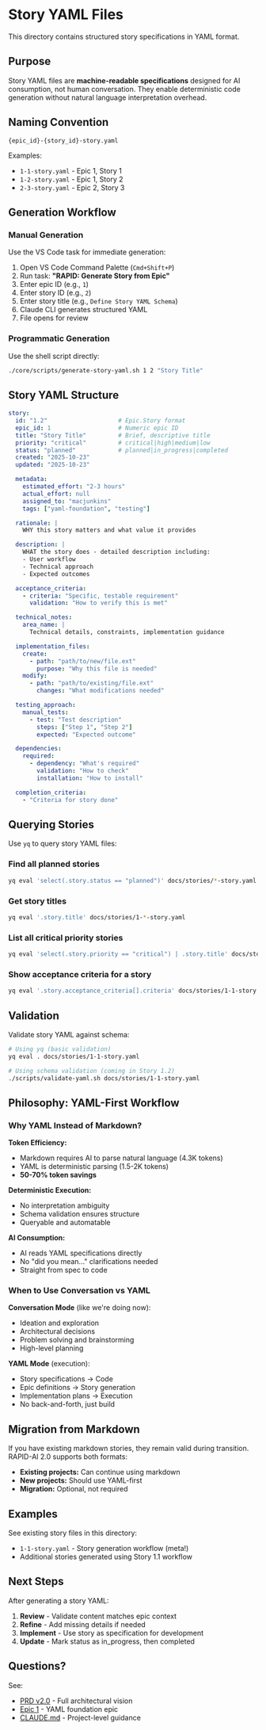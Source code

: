 # Story YAML Files

This directory contains structured story specifications in YAML format.

## Purpose

Story YAML files are **machine-readable specifications** designed for AI consumption, not human conversation. They enable deterministic code generation without natural language interpretation overhead.

## Naming Convention

```
{epic_id}-{story_id}-story.yaml
```

Examples:
- `1-1-story.yaml` - Epic 1, Story 1
- `1-2-story.yaml` - Epic 1, Story 2
- `2-3-story.yaml` - Epic 2, Story 3

## Generation Workflow

### Manual Generation
Use the VS Code task for immediate generation:

1. Open VS Code Command Palette (`Cmd+Shift+P`)
2. Run task: **"RAPID: Generate Story from Epic"**
3. Enter epic ID (e.g., `1`)
4. Enter story ID (e.g., `2`)
5. Enter story title (e.g., `Define Story YAML Schema`)
6. Claude CLI generates structured YAML
7. File opens for review

### Programmatic Generation
Use the shell script directly:

```bash
./core/scripts/generate-story-yaml.sh 1 2 "Story Title"
```

## Story YAML Structure

```yaml
story:
  id: "1.2"                    # Epic.Story format
  epic_id: 1                   # Numeric epic ID
  title: "Story Title"         # Brief, descriptive title
  priority: "critical"         # critical|high|medium|low
  status: "planned"            # planned|in_progress|completed
  created: "2025-10-23"
  updated: "2025-10-23"

  metadata:
    estimated_effort: "2-3 hours"
    actual_effort: null
    assigned_to: "macjunkins"
    tags: ["yaml-foundation", "testing"]

  rationale: |
    WHY this story matters and what value it provides

  description: |
    WHAT the story does - detailed description including:
    - User workflow
    - Technical approach
    - Expected outcomes

  acceptance_criteria:
    - criteria: "Specific, testable requirement"
      validation: "How to verify this is met"

  technical_notes:
    area_name: |
      Technical details, constraints, implementation guidance

  implementation_files:
    create:
      - path: "path/to/new/file.ext"
        purpose: "Why this file is needed"
    modify:
      - path: "path/to/existing/file.ext"
        changes: "What modifications needed"

  testing_approach:
    manual_tests:
      - test: "Test description"
        steps: ["Step 1", "Step 2"]
        expected: "Expected outcome"

  dependencies:
    required:
      - dependency: "What's required"
        validation: "How to check"
        installation: "How to install"

  completion_criteria:
    - "Criteria for story done"
```

## Querying Stories

Use `yq` to query story YAML files:

### Find all planned stories
```bash
yq eval 'select(.story.status == "planned")' docs/stories/*-story.yaml
```

### Get story titles
```bash
yq eval '.story.title' docs/stories/1-*-story.yaml
```

### List all critical priority stories
```bash
yq eval 'select(.story.priority == "critical") | .story.title' docs/stories/*-story.yaml
```

### Show acceptance criteria for a story
```bash
yq eval '.story.acceptance_criteria[].criteria' docs/stories/1-1-story.yaml
```

## Validation

Validate story YAML against schema:

```bash
# Using yq (basic validation)
yq eval . docs/stories/1-1-story.yaml

# Using schema validation (coming in Story 1.2)
./scripts/validate-yaml.sh docs/stories/1-1-story.yaml
```

## Philosophy: YAML-First Workflow

### Why YAML Instead of Markdown?

**Token Efficiency:**
- Markdown requires AI to parse natural language (4.3K tokens)
- YAML is deterministic parsing (1.5-2K tokens)
- **50-70% token savings**

**Deterministic Execution:**
- No interpretation ambiguity
- Schema validation ensures structure
- Queryable and automatable

**AI Consumption:**
- AI reads YAML specifications directly
- No "did you mean..." clarifications needed
- Straight from spec to code

### When to Use Conversation vs YAML

**Conversation Mode** (like we're doing now):
- Ideation and exploration
- Architectural decisions
- Problem solving and brainstorming
- High-level planning

**YAML Mode** (execution):
- Story specifications → Code
- Epic definitions → Story generation
- Implementation plans → Execution
- No back-and-forth, just build

## Migration from Markdown

If you have existing markdown stories, they remain valid during transition. RAPID-AI 2.0 supports both formats:

- **Existing projects:** Can continue using markdown
- **New projects:** Should use YAML-first
- **Migration:** Optional, not required

## Examples

See existing story files in this directory:
- `1-1-story.yaml` - Story generation workflow (meta!)
- Additional stories generated using Story 1.1 workflow

## Next Steps

After generating a story YAML:

1. **Review** - Validate content matches epic context
2. **Refine** - Add missing details if needed
3. **Implement** - Use story as specification for development
4. **Update** - Mark status as in_progress, then completed

## Questions?

See:
- [PRD v2.0](../prd-v2.yaml) - Full architectural vision
- [Epic 1](../prd/epic-1.yaml) - YAML foundation epic
- [CLAUDE.md](../../CLAUDE.md) - Project-level guidance
